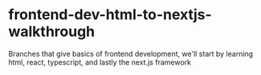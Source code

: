 # frontend-dev-html-to-nextjs-walkthrough
Branches that give basics of frontend development, we'll start by learning html, react, typescript, and lastly the next.js framework
